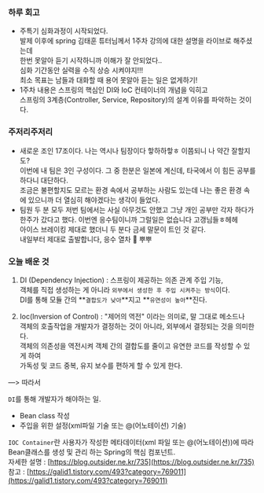 
### 하루 회고  

- 주특기 심화과정이 시작되었다.  
발제 이후에 spring 김태훈 튜터님께서 1주차 강의에 대한 설명을 라이브로 해주셨는데  
한번 못알아 듣기 시작하니까 이해가 잘 안되었다..  
심화 기간동안 실력을 수직 상승 시켜야지!!!  
최소 목표는 남들과 대화할 때 용어 못알아 듣는 일은 없게하기!  
- 1주차 내용은 스프링의 핵심인 DI와 IoC 컨테이너의 개념을 익히고   
스프링의 3계층(Controller, Service, Repository)의 설계 이유를 파악하는 것이다.  

### 주저리주저리  

- 새로운 조인 17조이다. 나는 역시나 팀장이다 핳하하핳ㅎ 이쯤되니 나 약간 잘할지도?  
이번에 내 팀은 3인 구성이다. 그 중 한분은 일본에 계신데, 타국에서 이 힘든 공부를 하다니 대단하다.  
조금은 불편할지도 모르는 환경 속에서 공부하는 사람도 있는데 나는 좋은 환경 속에 있으니까 더 열심히 해야겠다는 생각이 들었다.  
- 팀원 두 분 모두 저번 팀에서는 사실 아무것도 안했고 그냥 개인 공부만 각자 하다가 한주가 갔다고 했다. 
이번엔 응수팀이니까 그럴일은 없습니다 고갱님들ㅎ헤헤  
아이스 브레이킹 제대로 했더니 두 분다 금세 말문이 트인 것 같다.   
내일부터 제대로 출발합니다, 응수 열차 🚂 뿌뿌  

### 오늘 배운 것  

1. DI (Dependency Injection) : 스프링이 제공하는 의존 관계 주입 기능,   
   객체를 직접 생성하는 게 아니라 `외부에서 생성한 후 주입 시켜주는 방식`이다.   
   DI를 통해 모듈 간의 **`결합도가 낮아`**지고 **`유연성이 높아`**진다.  
    
2. Ioc(Inversion of Control) : "제어의 역전" 이라는 의미로, 말 그대로 메소드나  
   객체의 호출작업을 개발자가 결정하는 것이 아니라, 외부에서 결정되는 것을 의미한다.  
  객체의 의존성을 역전시켜 객체 간의 결합도를 줄이고 유연한 코드를 작성할 수 있게 하여   
  가독성 및 코드 중복, 유지 보수를 편하게 할 수 있게 한다.  
  
—> 따라서   

`DI`를 통해 개발자가 해야하는 일.  

- Bean class 작성  
- 주입을 위한 설정(xml파일 기술 또는 @(어노테이션) 기술)  

   
`IOC Container`란 사용자가 작성한 메타데이터(xml 파일 또는 @(어노테이션))에 따라 Bean클래스를 생성 및 관리 하는 Spring의 핵심 컴포넌트.  
자세한 설명 : [https://blog.outsider.ne.kr/735](https://blog.outsider.ne.kr/735)  
참고 : [https://galid1.tistory.com/493?category=769011](https://galid1.tistory.com/493?category=769011)  

  
